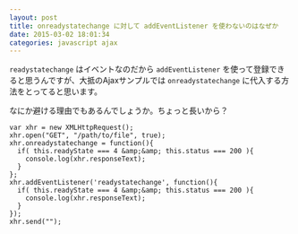 ```yaml
---
layout: post
title: onreadystatechange に対して addEventListener を使わないのはなぜか
date: 2015-03-02 18:01:34
categories: javascript ajax
---
```

<p><code>readystatechange</code> はイベントなのだから <code>addEventListener</code> を使って登録できると思うんですが、大抵のAjaxサンプルでは <code>onreadystatechange</code> に代入する方法をとってると思います。</p>

<p>なにか避ける理由でもあるんでしょうか。ちょっと長いから？</p>

```
var xhr = new XMLHttpRequest();
xhr.open("GET", "/path/to/file", true);
xhr.onreadystatechange = function(){
  if( this.readyState === 4 &amp;&amp; this.status === 200 ){
    console.log(xhr.responseText);
  }
};
xhr.addEventListener('readystatechange', function(){
  if( this.readyState === 4 &amp;&amp; this.status === 200 ){
    console.log(xhr.responseText);
  }
});
xhr.send("");
```
